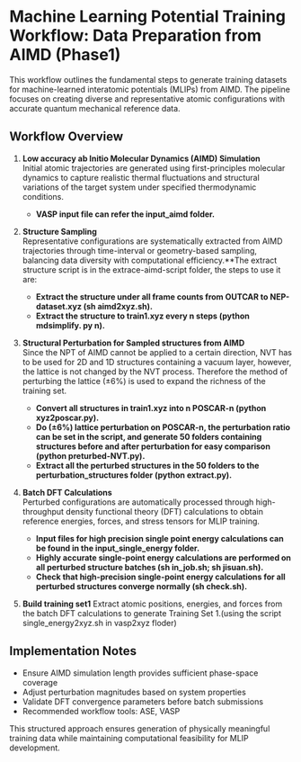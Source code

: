 # Machine Learning Potential Training Workflow: Data Preparation from AIMD (Phase1)

This workflow outlines the fundamental steps to generate training datasets for machine-learned interatomic potentials (MLIPs) from AIMD. The pipeline focuses on creating diverse and representative atomic configurations with accurate quantum mechanical reference data.

## Workflow Overview

1. **Low accuracy ab Initio Molecular Dynamics (AIMD) Simulation**  
   Initial atomic trajectories are generated using first-principles molecular dynamics to capture realistic thermal fluctuations and structural variations of the target system under specified thermodynamic conditions.
   - **VASP input file can refer the input_aimd folder.**

3. **Structure Sampling**  
   Representative configurations are systematically extracted from AIMD trajectories through time-interval or geometry-based sampling, balancing data diversity with computational efficiency.**The extract structure script is in the extrace-aimd-script folder, the steps to use it are:
   - **Extract the structure under all frame counts from OUTCAR to NEP-dataset.xyz (sh aimd2xyz.sh).**
   - **Extract the structure to train1.xyz every n steps (python mdsimplify. py n).**

5. **Structural Perturbation for Sampled structures from AIMD**  
 Since the NPT of AIMD cannot be applied to a certain direction, NVT has to be used for 2D and 1D structures containing a vacuum layer, however, the lattice is not changed by the NVT process. Therefore the method of perturbing the lattice (±6%) is used to expand the richness of the training set.
   - **Convert all structures in train1.xyz into n POSCAR-n (python xyz2poscar.py).**
   - **Do (±6%) lattice perturbation on POSCAR-n, the perturbation ratio can be set in the script, and generate 50 folders containing structures before and after perturbation for easy comparison (python preturbed-NVT.py).**
   - **Extract all the perturbed structures in the 50 folders to the perturbation_structures folder (python extract.py).**
6. **Batch DFT Calculations**  
   Perturbed configurations are automatically processed through high-throughput density functional theory (DFT) calculations to obtain reference energies, forces, and stress tensors for MLIP training.
   - **Input files for high precision single point energy calculations can be found in the input_single_energy folder.**
   - **Highly accurate single-point energy calculations are performed on all perturbed structure batches (sh in_job.sh; sh jisuan.sh).**
   - **Check that high-precision single-point energy calculations for all perturbed structures converge normally (sh check.sh).**
7. **Build training set1**
Extract atomic positions, energies, and forces from the batch DFT calculations to generate Training Set 1.(using the script single_energy2xyz.sh in vasp2xyz floder)
## Implementation Notes
- Ensure AIMD simulation length provides sufficient phase-space coverage
- Adjust perturbation magnitudes based on system properties
- Validate DFT convergence parameters before batch submissions
- Recommended workflow tools: ASE, VASP

This structured approach ensures generation of physically meaningful training data while maintaining computational feasibility for MLIP development.
